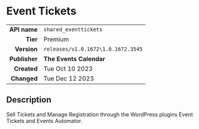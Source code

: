 # Event Tickets
| | |
|-:|-|
|**API name**|`shared_eventtickets`|
|**Tier**|Premium|
|**Version**|`releases/v1.0.1672\1.0.1672.3545`|
|**Publisher**|**The Events Calendar**|
|**Created**|Tue Oct 10 2023|
|**Changed**|Tue Dec 12 2023|

## Description
Sell Tickets and Manage Registration through the WordPress plugins Event Tickets and Events Automator.

